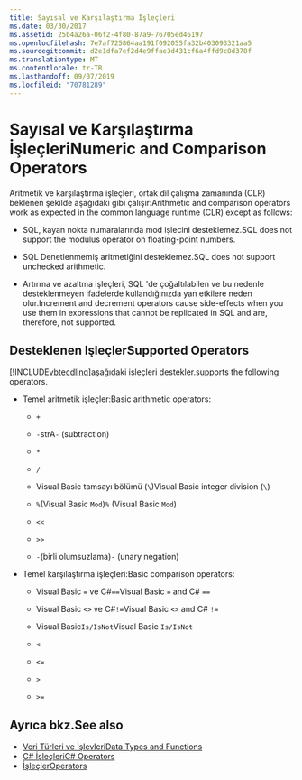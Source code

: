 ```yaml
---
title: Sayısal ve Karşılaştırma İşleçleri
ms.date: 03/30/2017
ms.assetid: 25b4a26a-06f2-4f80-87a9-76705ed46197
ms.openlocfilehash: 7e7af725864aa191f092055fa32b403093321aa5
ms.sourcegitcommit: d2e1dfa7ef2d4e9ffae3d431cf6a4ffd9c8d378f
ms.translationtype: MT
ms.contentlocale: tr-TR
ms.lasthandoff: 09/07/2019
ms.locfileid: "70781289"
---
```

# <a name="numeric-and-comparison-operators"></a><span data-ttu-id="8ac67-102">Sayısal ve Karşılaştırma İşleçleri</span><span class="sxs-lookup"><span data-stu-id="8ac67-102">Numeric and Comparison Operators</span></span>

<span data-ttu-id="8ac67-103">Aritmetik ve karşılaştırma işleçleri, ortak dil çalışma zamanında (CLR) beklenen şekilde aşağıdaki gibi çalışır:</span><span class="sxs-lookup"><span data-stu-id="8ac67-103">Arithmetic and comparison operators work as expected in the common language runtime (CLR) except as follows:</span></span>

- <span data-ttu-id="8ac67-104">SQL, kayan nokta numaralarında mod işlecini desteklemez.</span><span class="sxs-lookup"><span data-stu-id="8ac67-104">SQL does not support the modulus operator on floating-point numbers.</span></span>

- <span data-ttu-id="8ac67-105">SQL Denetlenmemiş aritmetiğini desteklemez.</span><span class="sxs-lookup"><span data-stu-id="8ac67-105">SQL does not support unchecked arithmetic.</span></span>

- <span data-ttu-id="8ac67-106">Artırma ve azaltma işleçleri, SQL 'de çoğaltılabilen ve bu nedenle desteklenmeyen ifadelerde kullandığınızda yan etkilere neden olur.</span><span class="sxs-lookup"><span data-stu-id="8ac67-106">Increment and decrement operators cause side-effects when you use them in expressions that cannot be replicated in SQL and are, therefore, not supported.</span></span>

## <a name="supported-operators"></a><span data-ttu-id="8ac67-107">Desteklenen Işleçler</span><span class="sxs-lookup"><span data-stu-id="8ac67-107">Supported Operators</span></span>

[!INCLUDE[vbtecdlinq](../../../../../../includes/vbtecdlinq-md.md)]<span data-ttu-id="8ac67-108">aşağıdaki işleçleri destekler.</span><span class="sxs-lookup"><span data-stu-id="8ac67-108">supports the following operators.</span></span>

- <span data-ttu-id="8ac67-109">Temel aritmetik işleçler:</span><span class="sxs-lookup"><span data-stu-id="8ac67-109">Basic arithmetic operators:</span></span>

  - `+`

  - <span data-ttu-id="8ac67-110">`-`strA</span><span class="sxs-lookup"><span data-stu-id="8ac67-110">`-` (subtraction)</span></span>

  - `*`

  - `/`

  - <span data-ttu-id="8ac67-111">Visual Basic tamsayı bölümü (`\`)</span><span class="sxs-lookup"><span data-stu-id="8ac67-111">Visual Basic integer division (`\`)</span></span>

  - <span data-ttu-id="8ac67-112">`%`(Visual Basic `Mod`)</span><span class="sxs-lookup"><span data-stu-id="8ac67-112">`%` (Visual Basic `Mod`)</span></span>

  - `<<`

  - `>>`

  - <span data-ttu-id="8ac67-113">`-`(birli olumsuzlama)</span><span class="sxs-lookup"><span data-stu-id="8ac67-113">`-` (unary negation)</span></span>

- <span data-ttu-id="8ac67-114">Temel karşılaştırma işleçleri:</span><span class="sxs-lookup"><span data-stu-id="8ac67-114">Basic comparison operators:</span></span>

  - <span data-ttu-id="8ac67-115">Visual Basic `=` ve C#`==`</span><span class="sxs-lookup"><span data-stu-id="8ac67-115">Visual Basic `=` and C# `==`</span></span>

  - <span data-ttu-id="8ac67-116">Visual Basic `<>` ve C#`!=`</span><span class="sxs-lookup"><span data-stu-id="8ac67-116">Visual Basic `<>` and C# `!=`</span></span>

  - <span data-ttu-id="8ac67-117">Visual Basic`Is/IsNot`</span><span class="sxs-lookup"><span data-stu-id="8ac67-117">Visual Basic `Is/IsNot`</span></span>

  - `<`

  - `<=`

  - `>`

  - `>=`

## <a name="see-also"></a><span data-ttu-id="8ac67-118">Ayrıca bkz.</span><span class="sxs-lookup"><span data-stu-id="8ac67-118">See also</span></span>

- [<span data-ttu-id="8ac67-119">Veri Türleri ve İşlevleri</span><span class="sxs-lookup"><span data-stu-id="8ac67-119">Data Types and Functions</span></span>](data-types-and-functions.md)
- [<span data-ttu-id="8ac67-120">C# İşleçleri</span><span class="sxs-lookup"><span data-stu-id="8ac67-120">C# Operators</span></span>](../../../../../csharp/language-reference/operators/index.md)
- [<span data-ttu-id="8ac67-121">İşleçler</span><span class="sxs-lookup"><span data-stu-id="8ac67-121">Operators</span></span>](../../../../../visual-basic/language-reference/operators/index.md)
